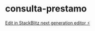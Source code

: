# consulta-prestamo

[Edit in StackBlitz next generation editor ⚡️](https://stackblitz.com/~/github.com/edexioarrieta/consulta-prestamo)